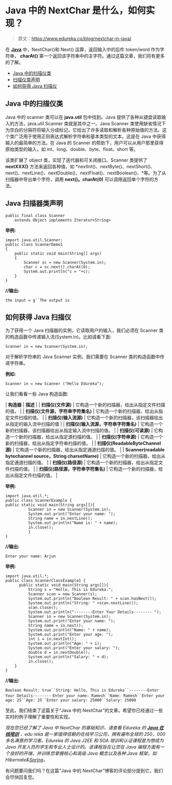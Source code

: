 # Java 中的 NextChar 是什么，如何实现？

> 原文：<https://www.edureka.co/blog/nextchar-in-java/>

在 [**Java**](https://www.edureka.co/java-j2ee-training-course) 中，NextChar()和 Next() 运算，返回输入中的后件 token/word 作为字符串， **charAt()** 第一个返回该字符串中的主字符。通过这篇文章，我们将有更多的了解。

*   [Java 中的扫描仪类](#scanner)
*   [扫描仪类声明](#declare)
*   [如何获得 Java 扫描仪](#how)

## **Java 中的扫描仪类**

Java 中的 scanner 类可以在 **java.util** 包中找到。Java 提供了各种从键盘读取输入的方法，java.util.Scanner 类就是其中之一。Java Scanner 类使用缺省情况下为空白的分隔符将输入分成标记。它给出了许多读取和解析各种原始值的方法。这个类广泛用于使用正则表达式解析字符串和基本类型的文本。这是在 Java 中获得输入的最简单的方法。在 Java 的 Scanner 的帮助下，用户可以从用户那里获得原始类型的输入，如 int、long、double、byte、float、short 等。

该类扩展了 object 类，实现了迭代器和可关闭接口。Scanner 类提供了 **nextXXX()** 方法来返回各种值，如 *nextInt()、nextByte()、nextShort()、next()、nextLine()、nextDouble()、nextFloat()、nextBoolean()、*等。为了从扫描器中导出单个字符，调用 **next()。charAt(0)** 可以调用返回单个字符的方法。

## **Java 扫描器类声明**

```
public final class Scanner
	extends Object implements Iterator<String>

```

**举例:**

```
import java.util.Scanner; 
public class ScannerDemo1 
{ 
    public static void main(String[] args) 
    { 
        Scanner sc = new Scanner(System.in); 
        char c = sc.next().charAt(0); 
        System.out.println("c = "+c); 
    } 
}

```

**//输出:**

`the input = g``The output is` 

## **如何获得 Java 扫描仪**

为了获得一个 Java 扫描器的实例，它读取用户的输入，我们必须在 Scanner 类的构造函数中传递输入流(System.in)。比如请看下面:

```
Scanner in = new Scanner(System.in);

```

对于解析字符串的 Java Scanner 实例，我们需要在 Scanner 类的构造函数中传递字符串。

**例如:**

```
Scanner in = new Scanner ("Hello Edureka");

```

让我们看看一些 Java 构造函数:

| **构造器** | **描述** |
| **扫描仪(文件源)** | 它构造一个新的扫描器，给出从指定文件扫描的值。 |
| **扫描仪(文件源，字符串字符集名)** | 它构造一个新的扫描器，给出从指定文件扫描的值。 |
| **扫描仪(输入流源)** | 它构造一个新的扫描器，该扫描器给出从指定的输入流中扫描的值 |
| **扫描仪(输入流源，字符串字符集名)** | 它构造一个新的扫描器，该扫描器给出从指定输入流中扫描的值。 |
| **扫描仪(可读源)** | 它构造一个新的扫描器，给出从指定源扫描的值。 |
| **扫描仪(字符串源)** | 它构造一个新的扫描器，给出从指定字符串扫描的值。 |
| **扫描仪(ReadableByteChannel 源)** | 它构造一个新的扫描器，给出从指定通道扫描的值。 |
| **Scanner(readable bytechannel source，String charsetName)** | 它构造一个新的扫描器，给出从指定通道扫描的值。 |
| **扫描仪(路径源)** | 它构造一个新的扫描器，给出从指定文件扫描的值。 |
| **扫描仪(路径源，字符串字符集名)** | 它构造一个新的扫描器，给出从指定文件扫描的值。 |

**举例:**

```
import java.util.*;  
public class ScannerExample {  
public static void main(String args[]){  
          Scanner in = new Scanner(System.in);  
          System.out.print("Enter your name: ");  
          String name = in.nextLine();  
          System.out.println("Name is: " + name);             
          in.close();             
          }  
} 

```

**//输出:**

`Enter your name: Arjun`

**举例:**

```
import java.util.*;  
public class ScannerClassExample1 {    
      public static void main(String args[]){                       
          String s = "Hello, This is Edureka.";  
          Scanner scan = new Scanner(s);  
          System.out.println("Boolean Result: " + scan.hasNext());  
          System.out.println("String: " +scan.nextLine());  
          scan.close();           
          System.out.println("--------Enter Your Details-------- ");  
          Scanner in = new Scanner(System.in);  
          System.out.print("Enter your name: ");    
          String name = in.next();   
          System.out.println("Name: " + name);           
          System.out.print("Enter your age: ");  
          int i = in.nextInt();  
          System.out.println("Age: " + i);  
          System.out.print("Enter your salary: ");  
          double d = in.nextDouble();  
          System.out.println("Salary: " + d);         
          in.close();         
	}
}

```

**//输出:**

`Boolean Result: true``String: Hello, This is Edureka``--------Enter Your Details--------` `Enter your name: Ramesh``Name: Ramesh``Enter your age: 25``Age: 25``Enter your salary: 25000``Salary: 25000`

至此，我们结束了这篇关于“Java 中的 NextChar”的文章。希望你已经通过一些实时的例子理解了重要性和实现。

*现在您已经了解了 Java 中 NextChar 的基础知识，请查看 Edureka 的  [**Java 在线培训**](https://www.edureka.co/java-j2ee-training-course)* *，edu reka 是一家值得信赖的在线学习公司，拥有遍布全球的 250，000 多名满意的学习者。Edureka 的 Java J2EE 和 SOA 培训和认证课程是为想成为 Java 开发人员的学生和专业人士设计的。该课程旨在让您在 Java 编程方面有一个良好的开端，并训练您掌握核心和高级 Java 概念以及各种 Java 框架，如 Hibernate&[Spring](https://spring.io/projects/spring-framework)。*

有问题要问我们吗？在这篇“Java 中的 NextChar”博客的评论部分提到它，我们会尽快回复您。